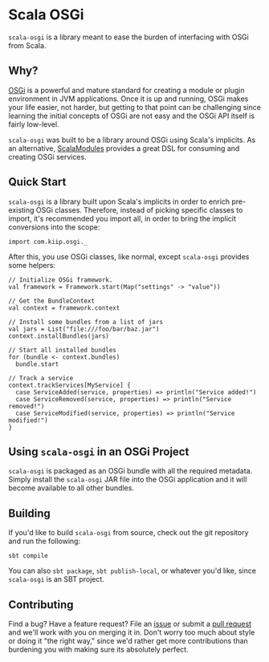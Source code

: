 # Scala OSGi

`scala-osgi` is a library meant to ease the burden of interfacing with
OSGi from Scala.

## Why?

[OSGi](http://www.osgi.org/Main/HomePage) is a powerful and mature standard
for creating a module or plugin environment in JVM applications. Once it is
up and running, OSGi makes your life easier, not harder, but getting to that
point can be challenging since learning the initial concepts of OSGi are not
easy and the OSGi API itself is fairly low-level.

`scala-osgi` was built to be a library around OSGi using Scala's implicits.
As an alternative, [ScalaModules](https://github.com/weiglewilczek/scalamodules)
provides a great DSL for consuming and creating OSGi services.

## Quick Start

`scala-osgi` is a library built upon Scala's implicits in order to enrich
pre-existing OSGi classes. Therefore, instead of picking specific classes
to import, it's recommended you import all, in order to bring the implicit
conversions into the scope:

    import com.kiip.osgi._

After this, you use OSGi classes, like normal, except `scala-osgi` provides
some helpers:

    // Initialize OSGi framework.
    val framework = Framework.start(Map("settings" -> "value"))

    // Get the BundleContext
    val context = framework.context

    // Install some bundles from a list of jars
    val jars = List("file:///foo/bar/baz.jar")
    context.installBundles(jars)

    // Start all installed bundles
    for (bundle <- context.bundles)
      bundle.start

    // Track a service
    context.trackServices[MyService] {
      case ServiceAdded(service, properties) => println("Service added!")
      case ServiceRemoved(service, properties) => println("Service removed!")
      case ServiceModified(service, properties) => println("Service modified!")
    }

## Using `scala-osgi` in an OSGi Project

`scala-osgi` is packaged as an OSGi bundle with all the required metadata.
Simply install the `scala-osgi` JAR file into the OSGi application and it
will become available to all other bundles.

## Building

If you'd like to build `scala-osgi` from source, check out the git repository
and run the following:

    sbt compile

You can also `sbt package`, `sbt publish-local`, or whatever you'd like,
since `scala-osgi` is an SBT project.

## Contributing

Find a bug? Have a feature request? File an [issue](https://github.com/kiip/scala-osgi/issues)
or submit a [pull request](https://github.com/kiip/scala-osgi/pulls)
and we'll work with you on merging it in. Don't
worry too much about style or doing it "the right way," since we'd
rather get more contributions than burdening you with making sure its
absolutely perfect.
